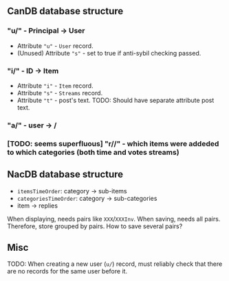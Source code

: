 ## CanDB database structure

### "u/" - Principal -> User
- Attribute `"u"` - `User` record.
- (Unused) Attribute `"s"` - set to true if anti-sybil checking passed.
### "i/" - ID -> Item
- Attribute `"i"` - `Item` record.
- Attribute `"s"` - `Streams` record.
- Attribute `"t"` - post's text.
TODO: Should have separate attribute post text.
### "a/" - user -> <buyer affiliate>/<seller affiliate>
### [TODO: seems superfluous] "r/<CATEGORY>/<ITEM>" - which items were addeded to which categories (both time and votes streams)

## NacDB database structure
* `itemsTimeOrder`: category -> sub-items
* `categoriesTimeOrder`: category -> sub-categories
* item -> replies

When displaying, needs pairs like `XXX`/`XXXInv`. When saving, needs all pairs.
Therefore, store grouped by pairs. How to save several pairs?

## Misc

TODO:
When creating a new user (`u/`) record, must reliably check that there are no
records for the same user before it.